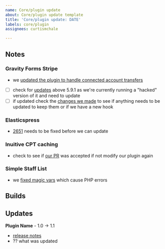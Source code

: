 ```yaml
---
name: Core/plugin update
about: Core/plugin update template
title: 'Core/plugin update: DATE'
labels: core/plugin
assignees: curtismchale

---
```

## Notes

### Gravity Forms Stripe

- we [updated the plugin to handle connected account transfers](https://github.com/proudcity/gravityformsstripe/commit/10ed1155c74b7811e0b7b75bedb6f4fdfd42089e)
- [ ] check for [updates](https://docs.gravityforms.com/stripe-change-log/) above 5.9.1 as we're currently running a "hacked" version of it and need to update
- [ ] if updated check the [changes we made](https://github.com/proudcity/gravityformsstripe/commit/10ed1155c74b7811e0b7b75bedb6f4fdfd42089e) to see if anything needs to be updated to keep them or if we have a new hook

### Elasticspress

- [2651](https://github.com/proudcity/wp-proudcity/issues/2651) needs to be fixed before we can update

### Inuitive CPT caching

- check to see if [our PR](https://github.com/hijiriworld/intuitive-custom-post-order/pull/64) was accepted if not modify our plugin again

### Simple Staff List

- we [fixed magic vars](https://github.com/proudcity/simple-staff-list/commit/ac9f49753a87dd6952cc1f86068e1d236d9d15b6) which cause PHP errors

## Builds

## Updates

**Plugin Name** - 1.0 -> 1.1

- [release notes]()
- ?? what was updated
